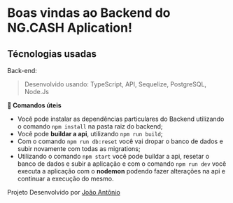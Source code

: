 # Boas vindas ao Backend do NG.CASH Aplication!

## Técnologias usadas

Back-end:
> Desenvolvido usando: TypeScript, API, Sequelize, PostgreSQL, Node.Js

<strong> 👀 Comandos úteis </strong><br />

- Você pode instalar as dependências particulares do Backend utilizando o comando `npm install` na pasta raiz do backend;
- Você pode **buildar a api**, utilizando `npm run build`;
- Com o comando `npm run db:reset`  você vai dropar o banco de dados e subir novamente com todas as migrations;
- Utilizando o comando `npm start` você pode buildar a api, resetar o banco de dados e subir a aplicação e com o comando `npm run dev` você executa a aplicação com o **nodemon** podendo fazer alterações na api e continuar a execução do mesmo.


Projeto Desenvolvido por [João Antônio](https://github.com/JoaopSilvaa)
